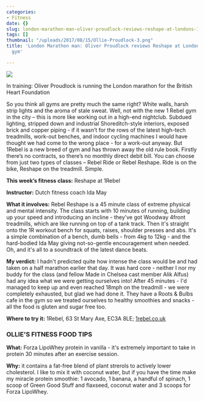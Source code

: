 ```yaml
---
categories:
- Fitness
date: {}
slug: london-marathon-man-oliver-proudlock-reviews-reshape-at-londons-1-rebel-gym
tags: []
thumbnail: "/uploads/2017/08/15/Ollie-Proudlock-3.png"
title: 'London Marathon man: Oliver Proudlock reviews Reshape at London''s 1Rebel
  gym'

---
```



![](/uploads/2017/08/15/Ollie-Proudlock-3.png)

In training: Oliver Proudlock is running the London marathon for the British Heart Foundation

So you think all gyms are pretty much the same right? White walls, harsh strip lights and the aroma of stale sweat. Well, not with the new 1 Rebel gym in the city – this is more like working out in a high-end nightclub. Subdued lighting, stripped down and industrial Shoreditch-style interiors, exposed brick and copper piping - if it wasn’t for the rows of the latest high-tech treadmills, work-out benches, and indoor cycling machines I would have thought we had come to the wrong place - for a work-out anyway. But 1Rebel is a new breed of gym and has thrown away the old rule book. Firstly there’s no contracts, so there’s no monthly direct debit bill. You can choose from just two types of classes – Rebel Ride or Rebel Reshape. Ride is on the bike, Reshape on the treadmill. Simple.

**This week’s fitness class:** Reshape at 1Rebel

**Instructor:** Dutch fitness coach Ida May

**What it involves:** Rebel Reshape is a 45 minute class of extreme physical and mental intensity. The class starts with 10 minutes of running, building up your speed and introducing an incline - they've got Woodway 4front treadmills, which are like running on top of a tank track. Then it's straight onto the 1R workout bench for squats, raises, shoulder presses and abs. It's a simple combination of a bench, dumb bells - from 4kg to 12kg - and the hard-bodied Ida May giving not-so-gentle encouragement when needed. Oh, and it's all to a soundtrack of the latest dance beats.

**My verdict:** I hadn't predicted quite how intense the class would be and had taken on a half marathon earlier that day. It was hard core - neither I nor my buddy for the class (and fellow Made in Chelsea cast member Alik Alfus) had any idea what we were getting ourselves into! After 45 minutes - I'd managed to keep up and even reached 18mph on the treadmill - we were completely exhausted, but glad we had done it. They have a Roots & Bulbs cafe in the gym so we treated ourselves to healthy smoothies and snacks - all the food is gluten and sugar free too.

**Where to try it:** 1Rebel, 63 St Mary Axe, EC3A 8LE; [1rebel.co.uk](http://www.1rebel.co.uk/)

### OLLIE'S FITNESS FOOD TIPS

**What:** Forza LipoWhey protein in vanilla - it's extremely important to take in protein 30 minutes after an exercise session.

**Why:** it contains a fat-free blend of plant strerols to actively lower cholesterol. I like to mix it with coconut water, but if you have the time make my miracle protein smoothie: 1 avocado, 1 banana, a handful of spinach, 1 scoop of Green Good Stuff and flaxseed, coconut water and 3 scoops for Forza LipoWhey.

